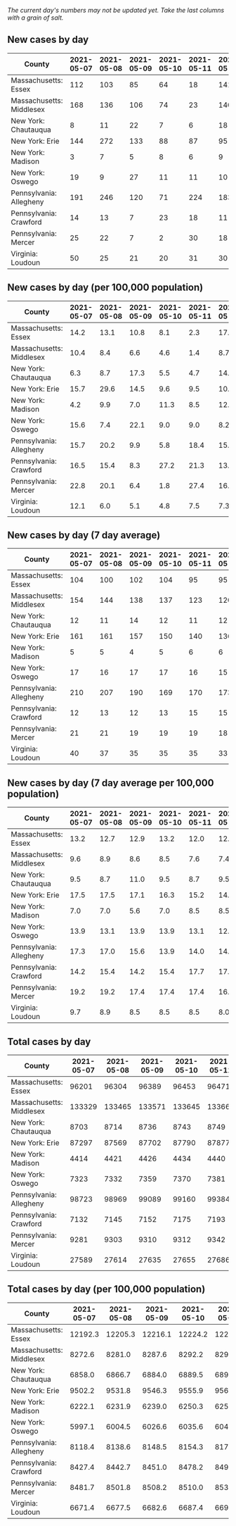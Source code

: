 _The current day's numbers may not be updated yet. Take the last columns with a grain of salt._
## New cases by day

| County | 2021-05-07 | 2021-05-08 | 2021-05-09 | 2021-05-10 | 2021-05-11 | 2021-05-12 | 2021-05-13 |
| --- | --- | --- | --- | --- | --- | --- | --- |
| Massachusetts: Essex | 112 | 103 | 85 | 64 | 18 | 141 |  |
| Massachusetts: Middlesex | 168 | 136 | 106 | 74 | 23 | 140 |  |
| New York: Chautauqua | 8 | 11 | 22 | 7 | 6 | 18 |  |
| New York: Erie | 144 | 272 | 133 | 88 | 87 | 95 |  |
| New York: Madison | 3 | 7 | 5 | 8 | 6 | 9 |  |
| New York: Oswego | 19 | 9 | 27 | 11 | 11 | 10 |  |
| Pennsylvania: Allegheny | 191 | 246 | 120 | 71 | 224 | 183 |  |
| Pennsylvania: Crawford | 14 | 13 | 7 | 23 | 18 | 11 |  |
| Pennsylvania: Mercer | 25 | 22 | 7 | 2 | 30 | 18 |  |
| Virginia: Loudoun | 50 | 25 | 21 | 20 | 31 | 30 |  |

## New cases by day (per 100,000 population)

| County | 2021-05-07 | 2021-05-08 | 2021-05-09 | 2021-05-10 | 2021-05-11 | 2021-05-12 | 2021-05-13 |
| --- | --- | --- | --- | --- | --- | --- | --- |
| Massachusetts: Essex | 14.2 | 13.1 | 10.8 | 8.1 | 2.3 | 17.9 |  |
| Massachusetts: Middlesex | 10.4 | 8.4 | 6.6 | 4.6 | 1.4 | 8.7 |  |
| New York: Chautauqua | 6.3 | 8.7 | 17.3 | 5.5 | 4.7 | 14.2 |  |
| New York: Erie | 15.7 | 29.6 | 14.5 | 9.6 | 9.5 | 10.3 |  |
| New York: Madison | 4.2 | 9.9 | 7.0 | 11.3 | 8.5 | 12.7 |  |
| New York: Oswego | 15.6 | 7.4 | 22.1 | 9.0 | 9.0 | 8.2 |  |
| Pennsylvania: Allegheny | 15.7 | 20.2 | 9.9 | 5.8 | 18.4 | 15.0 |  |
| Pennsylvania: Crawford | 16.5 | 15.4 | 8.3 | 27.2 | 21.3 | 13.0 |  |
| Pennsylvania: Mercer | 22.8 | 20.1 | 6.4 | 1.8 | 27.4 | 16.4 |  |
| Virginia: Loudoun | 12.1 | 6.0 | 5.1 | 4.8 | 7.5 | 7.3 |  |

## New cases by day (7 day average)

| County | 2021-05-07 | 2021-05-08 | 2021-05-09 | 2021-05-10 | 2021-05-11 | 2021-05-12 | 2021-05-13 |
| --- | --- | --- | --- | --- | --- | --- | --- |
| Massachusetts: Essex | 104 | 100 | 102 | 104 | 95 | 95 |  |
| Massachusetts: Middlesex | 154 | 144 | 138 | 137 | 123 | 120 |  |
| New York: Chautauqua | 12 | 11 | 14 | 12 | 11 | 12 |  |
| New York: Erie | 161 | 161 | 157 | 150 | 140 | 136 |  |
| New York: Madison | 5 | 5 | 4 | 5 | 6 | 6 |  |
| New York: Oswego | 17 | 16 | 17 | 17 | 16 | 15 |  |
| Pennsylvania: Allegheny | 210 | 207 | 190 | 169 | 170 | 173 |  |
| Pennsylvania: Crawford | 12 | 13 | 12 | 13 | 15 | 15 |  |
| Pennsylvania: Mercer | 21 | 21 | 19 | 19 | 19 | 18 |  |
| Virginia: Loudoun | 40 | 37 | 35 | 35 | 35 | 33 |  |

## New cases by day (7 day average per 100,000 population)

| County | 2021-05-07 | 2021-05-08 | 2021-05-09 | 2021-05-10 | 2021-05-11 | 2021-05-12 | 2021-05-13 |
| --- | --- | --- | --- | --- | --- | --- | --- |
| Massachusetts: Essex | 13.2 | 12.7 | 12.9 | 13.2 | 12.0 | 12.0 |  |
| Massachusetts: Middlesex | 9.6 | 8.9 | 8.6 | 8.5 | 7.6 | 7.4 |  |
| New York: Chautauqua | 9.5 | 8.7 | 11.0 | 9.5 | 8.7 | 9.5 |  |
| New York: Erie | 17.5 | 17.5 | 17.1 | 16.3 | 15.2 | 14.8 |  |
| New York: Madison | 7.0 | 7.0 | 5.6 | 7.0 | 8.5 | 8.5 |  |
| New York: Oswego | 13.9 | 13.1 | 13.9 | 13.9 | 13.1 | 12.3 |  |
| Pennsylvania: Allegheny | 17.3 | 17.0 | 15.6 | 13.9 | 14.0 | 14.2 |  |
| Pennsylvania: Crawford | 14.2 | 15.4 | 14.2 | 15.4 | 17.7 | 17.7 |  |
| Pennsylvania: Mercer | 19.2 | 19.2 | 17.4 | 17.4 | 17.4 | 16.4 |  |
| Virginia: Loudoun | 9.7 | 8.9 | 8.5 | 8.5 | 8.5 | 8.0 |  |

## Total cases by day

| County | 2021-05-07 | 2021-05-08 | 2021-05-09 | 2021-05-10 | 2021-05-11 | 2021-05-12 | 2021-05-13 |
| --- | --- | --- | --- | --- | --- | --- | --- |
| Massachusetts: Essex | 96201 | 96304 | 96389 | 96453 | 96471 | 96612 |  |
| Massachusetts: Middlesex | 133329 | 133465 | 133571 | 133645 | 133668 | 133808 |  |
| New York: Chautauqua | 8703 | 8714 | 8736 | 8743 | 8749 | 8767 |  |
| New York: Erie | 87297 | 87569 | 87702 | 87790 | 87877 | 87972 |  |
| New York: Madison | 4414 | 4421 | 4426 | 4434 | 4440 | 4449 |  |
| New York: Oswego | 7323 | 7332 | 7359 | 7370 | 7381 | 7391 |  |
| Pennsylvania: Allegheny | 98723 | 98969 | 99089 | 99160 | 99384 | 99567 |  |
| Pennsylvania: Crawford | 7132 | 7145 | 7152 | 7175 | 7193 | 7204 |  |
| Pennsylvania: Mercer | 9281 | 9303 | 9310 | 9312 | 9342 | 9360 |  |
| Virginia: Loudoun | 27589 | 27614 | 27635 | 27655 | 27686 | 27716 |  |

## Total cases by day (per 100,000 population)

| County | 2021-05-07 | 2021-05-08 | 2021-05-09 | 2021-05-10 | 2021-05-11 | 2021-05-12 | 2021-05-13 |
| --- | --- | --- | --- | --- | --- | --- | --- |
| Massachusetts: Essex | 12192.3 | 12205.3 | 12216.1 | 12224.2 | 12226.5 | 12244.3 |  |
| Massachusetts: Middlesex | 8272.6 | 8281.0 | 8287.6 | 8292.2 | 8293.6 | 8302.3 |  |
| New York: Chautauqua | 6858.0 | 6866.7 | 6884.0 | 6889.5 | 6894.2 | 6908.4 |  |
| New York: Erie | 9502.2 | 9531.8 | 9546.3 | 9555.9 | 9565.3 | 9575.7 |  |
| New York: Madison | 6222.1 | 6231.9 | 6239.0 | 6250.3 | 6258.7 | 6271.4 |  |
| New York: Oswego | 5997.1 | 6004.5 | 6026.6 | 6035.6 | 6044.6 | 6052.8 |  |
| Pennsylvania: Allegheny | 8118.4 | 8138.6 | 8148.5 | 8154.3 | 8172.7 | 8187.8 |  |
| Pennsylvania: Crawford | 8427.4 | 8442.7 | 8451.0 | 8478.2 | 8499.5 | 8512.4 |  |
| Pennsylvania: Mercer | 8481.7 | 8501.8 | 8508.2 | 8510.0 | 8537.4 | 8553.9 |  |
| Virginia: Loudoun | 6671.4 | 6677.5 | 6682.6 | 6687.4 | 6694.9 | 6702.1 |  |
